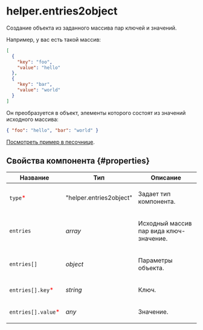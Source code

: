 # helper.entries2object

Создание объекта из заданного массива пар ключей и значений.

Например, у вас есть такой массив:

```json
[
  {
    "key": "foo",
    "value": "hello"
  },
  {
    "key": "bar",
    "value": "world"
  }
]
```

Он преобразуется в объект, элементы которого состоят из значений исходного массива:

```json
{ "foo": "hello", "bar": "world" }
```

[Посмотреть пример в песочнице](https://clck.ru/QRnzQ).

## Свойства компонента {#properties}

| Название                                            | Тип                     | Описание                                       |
| --------------------------------------------------- | ----------------------- | ---------------------------------------------- |
| `type`<span style="color: red">\*</span>            | "helper.entries2object" | <p>Задает тип компонента.</p>                  |
| `entries`                                           | _array_                 | <p>Исходный массив пар вида ключ-значение.</p> |
| `entries[]`                                         | _object_                | <p>Параметры объекта.</p>                      |
| `entries[].key`<span style="color: red">\*</span>   | _string_                | <p>Ключ.</p>                                   |
| `entries[].value`<span style="color: red">\*</span> | _any_                   | <p>Значение.</p>                               |

